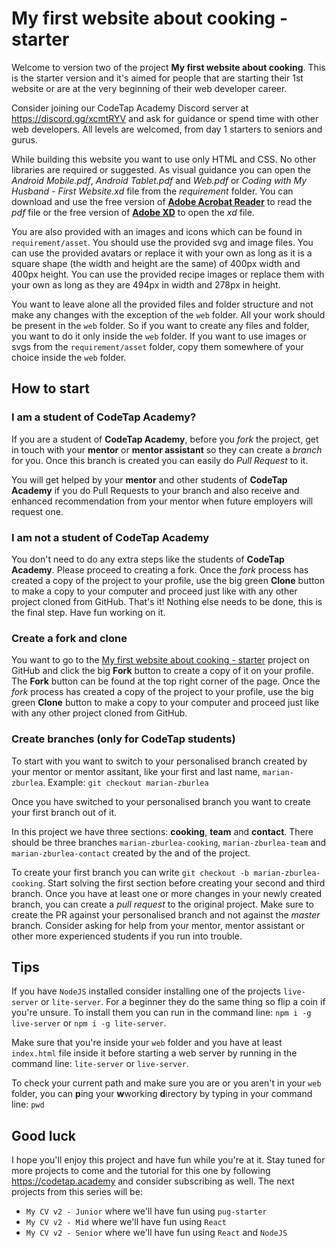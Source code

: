 # My first website about cooking - starter

Welcome to version two of the project **My first website about cooking**. This is the starter version and it's aimed for people that are starting their 1st website or are at the very beginning of their web developer career.

Consider joining our CodeTap Academy Discord server at https://discord.gg/xcmtRYV and ask for guidance or spend time with other web developers. All levels are welcomed, from day 1 starters to seniors and gurus.

While building this website you want to use only HTML and CSS. No other libraries are required or suggested.
As visual guidance you can open the _Android Mobile.pdf_, _Android Tablet.pdf_ and _Web.pdf_ or _Coding with My Husband - First Website.xd_ file from the _requirement_ folder. You can download and use the free version of [**Adobe Acrobat Reader**](https://get.adobe.com/uk/reader/) to read the _pdf_ file or the free version of [**Adobe XD**](https://www.adobe.com/uk/products/xd.html) to open the _xd_ file.

You are also provided with an images and icons which can be found in `requirement/asset`. You should use the provided svg and image files. You can use the provided avatars or replace it with your own as long as it is a square shape (the width and height are the same) of 400px width and 400px height. You can use the provided recipe images or replace them with your own as long as they are 494px in width and 278px in height.

You want to leave alone all the provided files and folder structure and not make any changes with the exception of the `web` folder. All your work should be present in the `web` folder. So if you want to create any files and folder, you want to do it only inside the `web` folder. If you want to use images or svgs from the `requirement/asset` folder, copy them somewhere of your choice inside the `web` folder.

## How to start

### I am a student of CodeTap Academy?

If you are a student of **CodeTap Academy**, before you _fork_ the project, get in touch with your **mentor** or **mentor assistant** so they can create a _branch_ for you. Once this branch is created you can easily do _Pull Request_ to it.

You will get helped by your **mentor** and other students of **CodeTap Academy** if you do Pull Requests to your branch and also receive and enhanced recommendation from your mentor when future employers will request one.

### I am not a student of CodeTap Academy

You don't need to do any extra steps like the students of **CodeTap Academy**. Please proceed to creating a fork. Once the _fork_ process has created a copy of the project to your profile, use the big green **Clone** button to make a copy to your computer and proceed just like with any other project cloned from GitHub. That's it! Nothing else needs to be done, this is the final step. Have fun working on it.

### Create a fork and clone

You want to go to the [My first website about cooking - starter](https://github.com/codetapacademy/my-first-website-about-cooking-starter) project on GitHub and click the big **Fork** button to create a copy of it on your profile. The **Fork** button can be found at the top right corner of the page. Once the _fork_ process has created a copy of the project to your profile, use the big green **Clone** button to make a copy to your computer and proceed just like with any other project cloned from GitHub.

### Create branches (only for CodeTap students)

To start with you want to switch to your personalised branch created by your mentor or mentor assitant, like your first and last name, `marian-zburlea`.
Example: `git checkout marian-zburlea`

Once you have switched to your personalised branch you want to create your first branch out of it. 

In this project we have three sections: **cooking**, **team** and **contact**.
There should be three branches `marian-zburlea-cooking`, `marian-zburlea-team` and `marian-zburlea-contact` created by the and of the project. 

To create your first branch you can write `git checkout -b marian-zburlea-cooking`. Start solving the first section before creating your second and third branch. Once you have at least one or more changes in your newly created branch, you can create a _pull request_ to the original project. Make sure to create the PR against your personalised branch and not against the _master_ branch. Consider asking for help from your mentor, mentor assistant or other more experienced students if you run into trouble.

## Tips

If you have `NodeJS` installed consider installing one of the projects `live-server` or `lite-server`. For a beginner they do the same thing so flip a coin if you're unsure.
To install them you can run in the command line: `npm i -g live-server` or `npm i -g lite-server`.

Make sure that you're inside your `web` folder and you have at least `index.html` file inside it before starting a web server by running in the command line: `lite-server` or `live-server`.

To check your current path and make sure you are or you aren't in your `web` folder, you can **p**ing your **w**working **d**irectory by typing in your command line: `pwd`

## Good luck

I hope you'll enjoy this project and have fun while you're at it. Stay tuned for more projects to come and the tutorial for this one by following https://codetap.academy and consider subscribing as well. The next projects from this series will be:

* `My CV v2 - Junior` where we'll have fun using `pug-starter`
* `My CV v2 - Mid` where we'll have fun using `React`
* `My CV v2 - Senior` where we'll have fun using `React` and `NodeJS`
